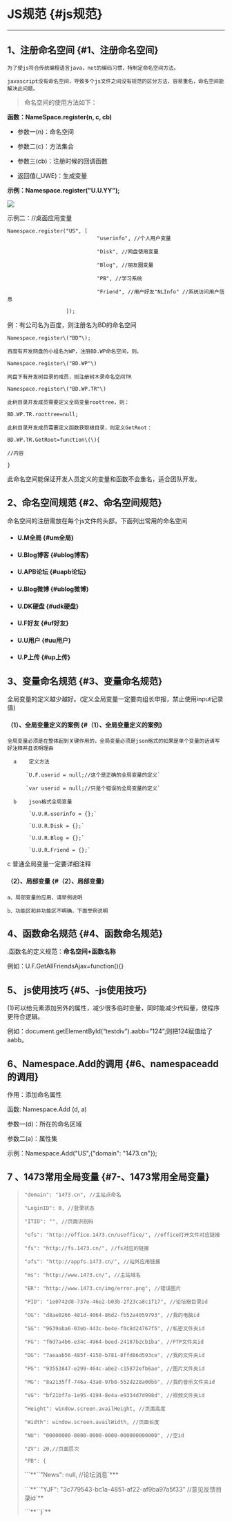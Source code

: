 # JS规范 {#js规范}

---

## 1、注册命名空间 {#1、注册命名空间}

```
为了使js符合传统编程语言java，net的编码习惯，特制定命名空间方法。

javascript没有命名空间，导致多个js文件之间没有规范的区分方法，容易重名，命名空间能解决此问题。
```

> 命名空间的使用方法如下：

**函数：NameSpace.register\(n, c, cb\)**

* 参数一\(n\)：命名空间

* 参数二\(c\)：方法集合

* 参数三\(cb\)：注册时候的回调函数

* 返回值\(\_UWE\)：生成变量

**示例：Namespace.register\("U.U.YY"\);**

![](https://13798489127.gitbooks.io/uform/content/assets/image001.png)

示例二：//桌面应用变量

```
Namespace.register("US", [
                             "userinfo", //个人用户变量

                             "Disk", //网盘使用变量

                             "Blog", //朋友圈变量

                             "PB", //学习系统

                             "Friend", //用户好友"NLInfo" //系统访问用户信息

                   ]);
```

例：有公司名为百度，则注册名为BD的命名空间

```
Namespace.register\("BD"\);

百度有开发网盘的小组名为WP，注册BD.WP命名空间，则。

Namespace.register\("BD.WP"\)

网盘下有开发树目录的成员，则注册树木录命名空间TR

Namespace.register\("BD.WP.TR"\)

此树目录开发成员需要定义全局变量roottree，则：

BD.WP.TR.roottree=null;

此树目录开发成员需要定义函数获取根目录，则定义GetRoot：

BD.WP.TR.GetRoot=function\(\){

//内容

}
```

此命名空间能保证开发人员定义的变量和函数不会重名，适合团队开发。

## 2、命名空间规范 {#2、命名空间规范}

命名空间的注册需放在每个js文件的头部，下面列出常用的命名空间

* #### U.M全局 {#um全局}
* #### U.Blog博客 {#ublog博客}
* #### U.APB论坛 {#uapb论坛}
* #### U.Blog微博 {#ublog微博}
* #### U.DK硬盘 {#udk硬盘}
* #### U.F好友 {#uf好友}
* #### U.U用户 {#uu用户}
* #### U.P上传 {#up上传}

## 3、变量命名规范 {#3、变量命名规范}

全局变量的定义越少越好。\(定义全局变量一定要向组长申报，禁止使用input记录值\)

#### （1）、全局变量定义的案例 {#（1）、全局变量定义的案例}

    全局变量必须是在整体起到关键作用的，全局变量必须是json格式的如果是单个变量的话请写好注释并且说明理由

      a    定义方法

          `U.F.userid = null;//这个是正确的全局变量的定义`

          `var userid = null;//只是个错误的全局变量的定义`

      b    json格式全局变量

           `U.U.R.userinfo = {};`

           `U.U.R.Disk = {};`

           `U.U.R.Blog = {};`

           `U.U.R.Friend = {};`

c 普通全局变量一定要详细注释

#### （2）、局部变量 {#（2）、局部变量}

```
a、局部变量的应用，请举例说明

b、功能区和非功能区不明确，下面举例说明
```

## 4、函数命名规范 {#4、函数命名规范}

.函数名的定义规范：**命名空间+函数名称**

例如：U.F.GetAllFriendsAjax=function\(\){}

## 5、 js使用技巧 {#5、-js使用技巧}

\(1\)可以给元素添加另外的属性，减少很多临时变量，同时能减少代码量，使程序更符合逻辑。

例如：document.getElementById\(“testdiv”\).aabb=”124”;则把124赋值给了aabb。

## 6、Namespace.Add的调用 {#6、namespaceadd的调用}

作用：添加命名属性

函数: Namespace.Add \(d, a\)

参数一\(d\)：所在的命名区域

参数二\(a\)：属性集

示例：Namespace.Add\("US",{"domain": "1473.cn"}\);

## 7 、1473常用全局变量 {#7-、1473常用全局变量}

> `"domain": "1473.cn", //主站点命名`
>
> `"LoginID": 0, //登录状态`
>
> `"ITID": "", //页面识别码`
>
> `"ofs": "http://office.1473.cn/usoffice/", //office打开文件对应链接`
>
> `"fs": "http://fs.1473.cn/", //fs对应的链接`
>
> `"afs": "http://appfs.1473.cn/", //站外应用链接`
>
> `"ms": "http://www.1473.cn/", //主站域名`
>
> `"ER": "http://www.1473.cn/img/error.png", //错误图片`
>
> `"PID": "1e0742d8-737e-46e2-b03b-2f23ca8c1f17", //论坛根目录id`
>
> `"OG": "d8ae0266-481d-4064-86d2-fb52a4059793", //我的电脑id`
>
> `"SG": "9639aba6-03eb-443c-be4e-f0c8d24767f5", //私密文件夹id`
>
> `"FG": "f6d7a4b6-e34c-4964-beed-24187b2cb1ba", //FTP文件夹id`
>
> `"DG": "7aeaab56-485f-4150-b781-8ffd86d593ce", //我的文件夹id`
>
> `"PG": "93553847-e299-464c-a0e2-c15872efb6ae", //图片文件夹id`
>
> `"MG": "8a2135ff-746a-43a8-97b8-552d228a00bb", //我的音乐文件夹id`
>
> `"VG": "bf21bf7a-1e95-4194-8e4a-e9334d7d998d", //视频文件夹id`
>
> `"Height": window.screen.availHeight, //页面高度`
>
> `"Width": window.screen.availWidth, //页面长度`
>
> `"NU": "00000000-0000-0000-0000-000000000000", //空id`
>
> `"ZV": 20,//页面层次`
>
> `"PB": {`
>
> ```**``"News": null, //论坛消息\`\*\*\*
>
> ```**``"YJF": "3c779543-bc1a-4851-af22-af9ba97a5f33" //意见反馈目录id\`\*\*
>
> ```**``}\`\*\*









